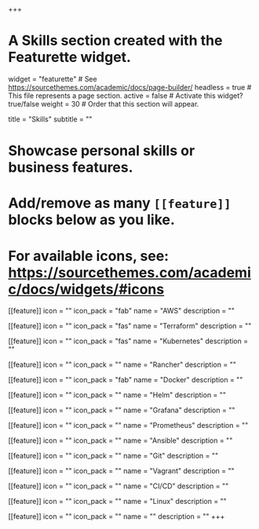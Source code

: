 +++
# A Skills section created with the Featurette widget.
widget = "featurette"  # See https://sourcethemes.com/academic/docs/page-builder/
headless = true  # This file represents a page section.
active = false  # Activate this widget? true/false
weight = 30  # Order that this section will appear.

title = "Skills"
subtitle = ""

# Showcase personal skills or business features.
# 
# Add/remove as many `[[feature]]` blocks below as you like.
# 
# For available icons, see: https://sourcethemes.com/academic/docs/widgets/#icons

[[feature]]
  icon = ""
  icon_pack = "fab"
  name = "AWS"
  description = ""
  
[[feature]]
  icon = ""
  icon_pack = "fas"
  name = "Terraform"
  description = ""  
  
[[feature]]
  icon = ""
  icon_pack = "fas"
  name = "Kubernetes"
  description = ""

[[feature]]
  icon = ""
  icon_pack = ""
  name = "Rancher"
  description = ""

[[feature]]
  icon = ""
  icon_pack = "fab"
  name = "Docker"
  description = ""

[[feature]]
  icon = ""
  icon_pack = ""
  name = "Helm"
  description = ""

[[feature]]
  icon = ""
  icon_pack = ""
  name = "Grafana"
  description = ""

[[feature]]
  icon = ""
  icon_pack = ""
  name = "Prometheus"
  description = ""

[[feature]]
  icon = ""
  icon_pack = ""
  name = "Ansible"
  description = ""

[[feature]]
  icon = ""
  icon_pack = ""
  name = "Git"
  description = ""

[[feature]]
  icon = ""
  icon_pack = ""
  name = "Vagrant"
  description = ""


[[feature]]
  icon = ""
  icon_pack = ""
  name = "CI/CD"
  description = ""

[[feature]]
  icon = ""
  icon_pack = ""
  name = "Linux"
  description = ""

[[feature]]
  icon = ""
  icon_pack = ""
  name = ""
  description = ""
+++
